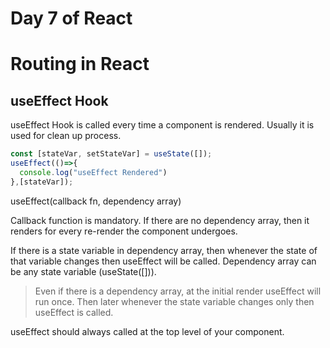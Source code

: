 # Day 7 of React

# Routing in React

## useEffect Hook

useEffect Hook is called every time a component is rendered. Usually it is used for clean up process.

```js
const [stateVar, setStateVar] = useState([]);
useEffect(()=>{
  console.log("useEffect Rendered")
},[stateVar]);
```

useEffect(callback fn, dependency array)

Callback function is mandatory. If there are no dependency array, then it renders for every re-render the component undergoes. 

If there is a state variable in dependency array, then whenever the state of that variable changes then useEffect will be called. Dependency array can be any state variable (useState([])). 

>Even if there is a dependency array, at the initial render useEffect will run once. Then later whenever the state variable changes only then useEffect is called.

useEffect should always called at the top level of your component.